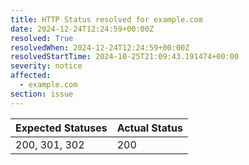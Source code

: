 ```yaml
---
title: HTTP Status resolved for example.com
date: 2024-12-24T12:24:59+00:00Z
resolved: True
resolvedWhen: 2024-12-24T12:24:59+00:00Z
resolvedStartTime: 2024-10-25T21:09:43.191474+00:00
severity: notice
affected:
  - example.com
section: issue
---
```


| Expected Statuses | Actual Status  |
|-------------------|----------------|
| 200, 301, 302 | 200 |
